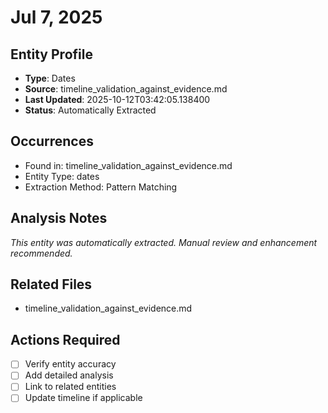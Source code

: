 # Jul 7, 2025

## Entity Profile
- **Type**: Dates
- **Source**: timeline_validation_against_evidence.md
- **Last Updated**: 2025-10-12T03:42:05.138400
- **Status**: Automatically Extracted

## Occurrences
- Found in: timeline_validation_against_evidence.md
- Entity Type: dates
- Extraction Method: Pattern Matching

## Analysis Notes
*This entity was automatically extracted. Manual review and enhancement recommended.*

## Related Files
- timeline_validation_against_evidence.md

## Actions Required
- [ ] Verify entity accuracy
- [ ] Add detailed analysis
- [ ] Link to related entities
- [ ] Update timeline if applicable

